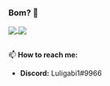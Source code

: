 ### Bom? 👋

<a href="https://github.com/anuraghazra/github-readme-stats">
  <img align="center" src="https://github-readme-stats.vercel.app/api?username=Luligabi1&theme=tokyonight&hide_border=true&include_all_commits=true&count_private=true" />
</a>
<a href="https://wakatime.com/@Luligabi1">
  <img align="center" src="https://github-readme-stats.vercel.app/api/wakatime?username=Luligabi1&layout=compact&langs_count=4&theme=tokyonight&range=all_time&hide_border=true" />
</a>

<br>
<br>

📫 **How to reach me:**
* **Discord:** Luligabi1#9966
